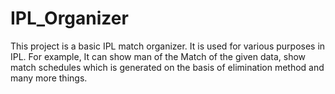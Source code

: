 # IPL_Organizer
This project is a basic IPL match organizer.
It is used for various purposes in IPL. For example, It can show man of the Match of the given data, show match schedules which is generated on the basis of elimination method and many more things.
